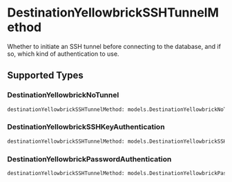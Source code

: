 # DestinationYellowbrickSSHTunnelMethod

Whether to initiate an SSH tunnel before connecting to the database, and if so, which kind of authentication to use.


## Supported Types

### DestinationYellowbrickNoTunnel

```python
destinationYellowbrickSSHTunnelMethod: models.DestinationYellowbrickNoTunnel = /* values here */
```

### DestinationYellowbrickSSHKeyAuthentication

```python
destinationYellowbrickSSHTunnelMethod: models.DestinationYellowbrickSSHKeyAuthentication = /* values here */
```

### DestinationYellowbrickPasswordAuthentication

```python
destinationYellowbrickSSHTunnelMethod: models.DestinationYellowbrickPasswordAuthentication = /* values here */
```

